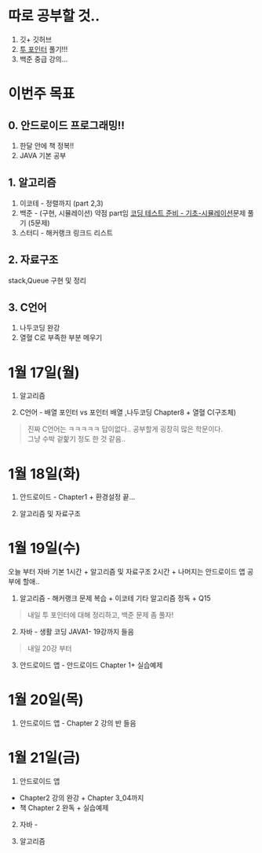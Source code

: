 # 따로 공부할 것..
1. 깃+ 깃허브  
2. [투 포인터](https://www.acmicpc.net/step/59) 풀기!!!  
3. 백준 중급 강의...

# 이번주 목표

## 0. 안드로이드 프로그래밍!!
1. 한달 안에 책 정복!!  
2. JAVA 기본 공부

## 1. 알고리즘  
1. 이코테 - 정렬까지 (part 2,3)
2. 백준 - (구현, 시뮬레이션) 약점 part임 [코딩 테스트 준비 - 기초-시뮬레이션](https://www.acmicpc.net/workbook/view/93805)문제 풀기 (5문제)  
3. 스터디 - 해커랭크 링크드 리스트


## 2. 자료구조  
stack,Queue 구현 및 정리  

## 3. C언어  
1. 나두코딩 완강  
2. 열혈 C로 부족한 부분 메우기

# 1월 17일(월)

1. 알고리즘  

2. C언어 - 배열 포인터 vs 포인터 배열 ,나두코딩 Chapter8 + 열혈 C(구조체)  
> 진짜 C언어는 ㅋㅋㅋㅋㅋ 답이없다.. 공부할게 굉장히 많은 학문이다.  
> 그냥 수박 겉핥기 정도 한 것 같음..

# 1월 18일(화)

1. 안드로이드 - Chapter1 + 환경설정 끝...  

2. 알고리즘 및 자료구조  

# 1월 19일(수)
오늘 부터 자바 기본 1시간 + 알고리즘 및 자료구조 2시간 + 나머지는 안드로이드 앱 공부에 할애..  

1. 알고리즘 - 해커랭크 문제 복습 + 이코테 기타 알고리즘 정독 + Q15
> 내일 투 포인터에 대해 정리하고, 백준 문제 좀 풀자!

2. 자바 - 생활 코딩 JAVA1- 19강까지 들음  
> 내일 20강 부터

3. 안드로이드 앱 - 안드로이드 Chapter 1+ 실습예제

# 1월 20일(목)
1. 안드로이드 앱 - Chapter 2 강의 반 들음

# 1월 21일(금)
1. 안드로이드 앱  
- Chapter2 강의 완강 + Chapter 3_04까지
- 책 Chapter 2 완독 + 실습예제

2. 자바 - 

3. 알고리즘
